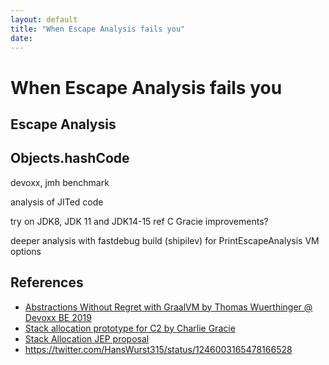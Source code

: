 ```yaml
---
layout: default
title: "When Escape Analysis fails you"
date:
---
```

# When Escape Analysis fails you

## Escape Analysis

## Objects.hashCode
devoxx, jmh benchmark

analysis of JITed code

try on JDK8, JDK 11 and JDK14-15 ref C Gracie improvements?

deeper analysis with fastdebug build (shipilev) for PrintEscapeAnalysis VM options 

## References
 - [Abstractions Without Regret with GraalVM by Thomas Wuerthinger @ Devoxx BE 2019](https://youtu.be/noX2uHA2Udo?t=1532)
 - [Stack allocation prototype for C2 by Charlie Gracie](https://mail.openjdk.java.net/pipermail/hotspot-compiler-dev/2020-January/036835.html)
 - [Stack Allocation JEP proposal](https://github.com/microsoft/openjdk-proposals/blob/master/stack_allocation/Stack_Allocation_JEP.md)
 - https://twitter.com/HansWurst315/status/1246003165478166528
